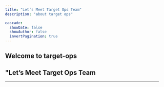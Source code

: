 ```yaml
---
title: "Let’s Meet Target Ops Team"
description: "about target ops"

cascade:
  showDate: false
  showAuthor: false
  invertPagination: true
---
```


<!-- {{< lead >}}
Let's Meet Each Other
{{< /lead >}} -->

## Welcome to **target-ops**
## "Let’s Meet Target Ops Team


---
